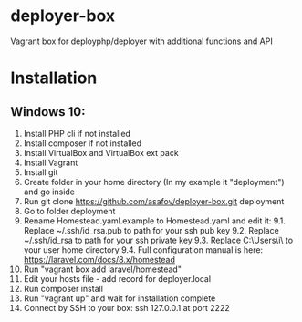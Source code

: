 # deployer-box
Vagrant box for deployphp/deployer with additional functions and API

# Installation
## Windows 10:
1. Install PHP cli if not installed
2. Install composer if not installed
3. Install VirtualBox and VirtualBox ext pack
4. Install Vagrant
5. Install git
6. Create folder in your home directory (In my example it "deployment") and go inside
7. Run git clone https://github.com/asafov/deployer-box.git deployment
8. Go to folder deployment
9. Rename Homestead.yaml.example to Homestead.yaml and edit it:
   9.1. Replace ~/.ssh/id_rsa.pub to path for your ssh pub key
   9.2. Replace ~/.ssh/id_rsa to path for your ssh private key
   9.3. Replace C:\Users\i\ to your user home directory
   9.4. Full configuration manual is here: https://laravel.com/docs/8.x/homestead
10. Run "vagrant box add laravel/homestead"
11. Edit your hosts file - add record for deployer.local
12. Run composer install
13. Run "vagrant up" and wait for installation complete
14. Connect by SSH to your box: ssh 127.0.0.1 at port 2222